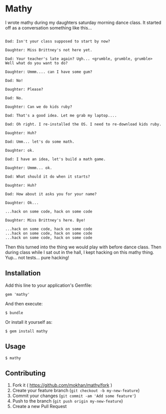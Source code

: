 # Mathy

I wrote mathy during my daughters saturday morning dance class. It
started off as a conversation something like this...

```text

Dad: Isn't your class supposed to start by now?

Daughter: Miss Brittney's not here yet.

Dad: Your teacher's late again? Ugh... <grumble, grumble, grumble> Well what do you want to do?

Daughter: Ummm.... can I have some gum?

Dad: No! 

Daughter: Please?

Dad: No.

Daughter: Can we do kids ruby?

Dad: That's a good idea. Let me grab my laptop.... 

Dad: Oh right. I re-installed the OS. I need to re-download kids ruby.

Daughter: Huh?

Dad: Umm... let's do some math.

Daughter: ok.

Dad: I have an idea, let's build a math game.

Daughter: Ummm... ok.

Dad: What should it do when it starts?

Daughter: Huh?

Dad: How about it asks you for your name?

Daughter: Ok...

...hack on some code, hack on some code

Daughter: Miss Brittney's here. Bye!

...hack on some code, hack on some code
...hack on some code, hack on some code
...hack on some code, hack on some code

```

Then this turned into the thing we would play with before dance class.
Then during class while I sat out in the hall, I kept hacking on this
mathy thing. Yup... not tests... pure hacking!

## Installation

Add this line to your application's Gemfile:

    gem 'mathy'

And then execute:

    $ bundle

Or install it yourself as:

    $ gem install mathy

## Usage

    $ mathy

## Contributing

1. Fork it ( https://github.com/mokhan/mathy/fork )
2. Create your feature branch (`git checkout -b my-new-feature`)
3. Commit your changes (`git commit -am 'Add some feature'`)
4. Push to the branch (`git push origin my-new-feature`)
5. Create a new Pull Request
